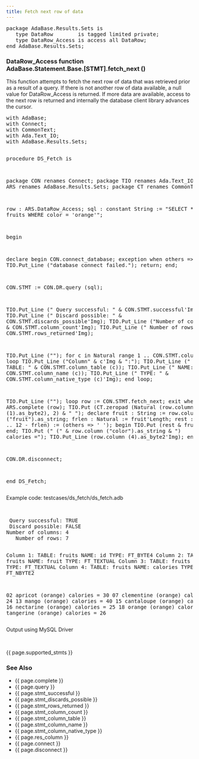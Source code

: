 ```yaml
---
title: Fetch next row of data
---
```


<div class="leftside">
<pre class="code">
package AdaBase.Results.Sets is
   type DataRow        is tagged limited private;
   type DataRow_Access is access all DataRow;
end AdaBase.Results.Sets;
</pre>
<h3>DataRow_Access function<br/>
AdaBase.Statement.Base.[STMT].fetch_next ()</h3>
<p>
This function attempts to fetch the next row of data that was retrieved
prior as a result of a query.  If there is not another row of data
available, a null value for DataRow_Access is returned.  If more data
are available, access to the next row is returned and internally the database
client library advances the cursor.
</p>
<pre class="code">
with AdaBase;
with Connect;
with CommonText;
with Ada.Text_IO;
with AdaBase.Results.Sets;

procedure DS_Fetch is

   package CON renames Connect;
   package TIO renames Ada.Text_IO;
   package ARS renames AdaBase.Results.Sets;
   package CT  renames CommonText;

   row : ARS.DataRow_Access;
   sql : constant String := "SELECT * FROM fruits WHERE color = 'orange'";

begin

   declare
   begin
      CON.connect_database;
   exception
      when others =>
         TIO.Put_Line ("database connect failed.");
         return;
   end;

   CON.STMT := CON.DR.query (sql);

   TIO.Put_Line (" Query successful: " & CON.STMT.successful'Img);
   TIO.Put_Line (" Discard possible: " & CON.STMT.discards_possible'Img);
   TIO.Put_Line ("Number of columns:" & CON.STMT.column_count'Img);
   TIO.Put_Line ("   Number of rows:" & CON.STMT.rows_returned'Img);

   TIO.Put_Line ("");
   for c in Natural range 1 .. CON.STMT.column_count loop
      TIO.Put_Line ("Column" & c'Img & ":");
      TIO.Put_Line ("   TABLE: " & CON.STMT.column_table (c));
      TIO.Put_Line ("    NAME: " & CON.STMT.column_name (c));
      TIO.Put_Line ("    TYPE: " & CON.STMT.column_native_type (c)'Img);
   end loop;

   TIO.Put_Line ("");
   loop
      row := CON.STMT.fetch_next;
      exit when ARS.complete (row);
      TIO.Put (CT.zeropad (Natural (row.column (1).as_byte2), 2) & " ");
      declare
         fruit : String := row.column ("fruit").as_string;
         frlen : Natural := fruit'Length;
         rest  : String (1 .. 12 - frlen) := (others => ' ');
      begin
         TIO.Put (rest & fruit);
      end;
      TIO.Put (" (" & row.column ("color").as_string & ") calories =");
      TIO.Put_Line (row.column (4).as_byte2'Img);
   end loop;

   CON.DR.disconnect;

end DS_Fetch;
</pre>
<p class="caption">Example code: testcases/ds_fetch/ds_fetch.adb</p>
<br/>
<pre class="output">
 Query successful: TRUE
 Discard possible: FALSE
Number of columns: 4
   Number of rows: 7

Column 1:
   TABLE: fruits
    NAME: id
    TYPE: FT_BYTE4
Column 2:
   TABLE: fruits
    NAME: fruit
    TYPE: FT_TEXTUAL
Column 3:
   TABLE: fruits
    NAME: color
    TYPE: FT_TEXTUAL
Column 4:
   TABLE: fruits
    NAME: calories
    TYPE: FT_NBYTE2

02      apricot (orange) calories = 30
07   clementine (orange) calories = 24
13        mango (orange) calories = 40
15   cantaloupe (orange) calories = 25
16    nectarine (orange) calories = 25
18       orange (orange) calories = 65
27    tangerine (orange) calories = 26
</pre>
<p class="caption">Output using MySQL Driver</p>
<br/>
<p>{{ page.supported_stmts }}</p>
</div>
<div class="sidenav">
  <h3>See Also</h3>
  <ul>
    <li>{{ page.complete }}</li>
    <li>{{ page.query }}</li>
    <li>{{ page.stmt_successful }}</li>
    <li>{{ page.stmt_discards_possible }}</li>
    <li>{{ page.stmt_rows_returned }}</li>
    <li>{{ page.stmt_column_count }}</li>
    <li>{{ page.stmt_column_table }}</li>
    <li>{{ page.stmt_column_name }}</li>
    <li>{{ page.stmt_column_native_type }}</li>
    <li>{{ page.res_column }}</li>
    <li>{{ page.connect }}</li>
    <li>{{ page.disconnect }}</li>
  </ul>
</div>
